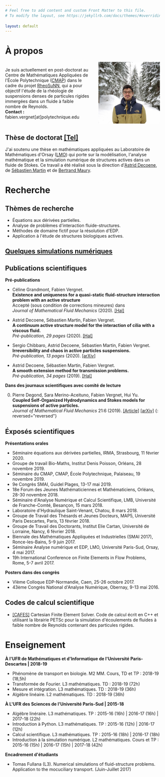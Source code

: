 ```yaml
---
# Feel free to add content and custom Front Matter to this file.
# To modify the layout, see https://jekyllrb.com/docs/themes/#overriding-theme-defaults

layout: default
---
```


# À propos

<div style="width: 100%; display: table;">
    <div style="display: table-row;">
        <div style="display: table-cell; vertical-align: middle;"> 
          Je suis actuellement en post-doctorat au Centre de Mathématiques Appliquées de l'École Polytechnique (<a href="https://portail.polytechnique.edu/cmap/fr">CMAP</a>) dans le cadre du projet <a href="http://www.cmap.polytechnique.fr/~lefebvre/RheoSuNN/">RheoSuNN</a>, qui a pour objectif l'étude de la rhéologie de suspensions denses de particules rigides immergées dans un fluide à faible nombre de Reynolds.
          <br>
          <b>Contact :</b>
          fabien.vergnet[at]polytechnique.edu
        </div>
        <div style="width: 200px; display: table-cell; padding-left: 30px; min-width: 150px;"> <img src="assets/fabien.jpg"> </div>
    </div>
</div>

## Thèse de doctorat [[Tel]](https://tel.archives-ouvertes.fr/tel-02194265v1)
J'ai soutenu une thèse en mathématiques appliquées au Laboratoire de Mathématiques d'Orsay ([LMO](https://www.math.u-psud.fr)) qui porte sur la modélisation, l'analyse mathématique et la simulation numérique de structures actives dans un fluide de Stokes. Ce travail a été réalisé sous la direction d'[Astrid Decoene](http://www.math.u-psud.fr/~decoene/), de [Sébastien Martin](http://w3.mi.parisdescartes.fr/~smarti02/) et de [Bertrand Maury](http://www.math.u-psud.fr/~maury/).


# Recherche

## Thèmes de recherche

- Équations aux dérivées partielles.
- Analyse de problèmes d'interaction fluide-structures.
- Méthodes de domaine fictif pour la résolution d'EDP.
- Application à l'étude de structures biologiques actives.

## [Quelques simulations numériques](simus.html)

## Publications scientifiques

**Pré-publications**

* Céline Grandmont, Fabien Vergnet.  
**Existence and uniqueness for a quasi-static fluid-structure interaction problem with an active structure**  
Accepté (sous condition de corrections mineures) dans  
*Journal of Mathematical Fluid Mechanics* (2020). [[Hal]](https://hal.archives-ouvertes.fr/hal-02493384v1) 

* Astrid Decoene, Sébastien Martin, Fabien Vergnet.  
**A continuum active structure model for the interaction of cilia with a viscous fluid.**  
*Pré-publication, 29 pages* (2020). [[Hal]](https://hal.archives-ouvertes.fr/hal-02493513v1)

* Sergio Chibbaro, Astrid Decoene, Sébastien Martin, Fabien Vergnet.  
**Irreversibility and chaos in active particles suspensions.**  
*Pré-publication, 13 pages* (2020). [[arXiv]](https://arxiv.org/abs/2005.10613)

* Astrid Decoene, Sébastien Martin, Fabien Vergnet.  
**A smooth extension method for transmission problems.**  
*Pré-publication, 34 pages* (2019). [[Hal]](https://hal.archives-ouvertes.fr/hal-02146271v2)


**Dans des journaux scientifiques avec comité de lecture**
 
0. Pierre Degond, Sara Merino-Aceituno, Fabien Vergnet, Hui Yu.  
**Coupled Self-Organized Hydrodynamics and Stokes models for suspensions of active particles.**  
*Journal of Mathematical Fluid Mechanics* 21:6 (2019). [[Article]](https://rdcu.be/bjyha) [[arXiv]](https://arxiv.org/pdf/1706.05666.pdf)
{: reversed="reversed"}

## Éxposés scientifiques

**Présentations orales**

- Séminaire équations aux dérivées partielles, IRMA, Strasbourg, 11 février 2020.
- Groupe de travail Bio-Maths, Institut Denis Poisson, Orléans, 28 novembre 2019.
- Séminaire du CMAP, CMAP, École Polytechnique, Palaiseau, 19 novembre 2019.
- 9e Congrès SMAI, Guidel Plages, 13-17 mai 2019.
- 18e Forum des Jeunes Mathématiciennes et Mathématiciens, Orléans, 28-30 novembre 2018.
- Séminaire d'Analyse Numérique et Calcul Scientifique, LMB, Université de Franche-Comté, Besançon, 15 mars 2018.
- Laboratoire d'Hydraulique Saint-Venant, Chatou, 8 mars 2018.
- Groupe de Travail des Thésards et Jeunes Docteurs, MAP5, Université Paris Descartes, Paris, 13 février 2018.
- Groupe de Travail des Doctorants, Institut Elie Cartan, Université de Lorraine, Nancy, 6 février 2018.
- Biennale des Mathématiques Appliquées et Industrielles (SMAI 2017), Ronce-les-Bains, 5-9 juin 2017.
- Séminaire Analyse numérique et EDP, LMO, Université Paris-Sud, Orsay, 4 mai 2017.
- 19h International Conference on Finite Elements in Flow Problems, Rome, 5-7 avril 2017.

**Posters dans des congrès**

- VIème Colloque EDP-Normandie, Caen, 25-26 octobre 2017.
- 43ème Congrès National d'Analyse Numérique, Obernay, 9-13 mai 2016.

## Codes de calcul scientifique

- [[CAFES]](https://github.com/gouarin/cafes) Cartesian Finite Element Solver. Code de calcul écrit en C++ et utilisant la librairie PETSc pour la simulation d'écoulements de fluides à faible nombre de Reynolds contenant des particules rigides.

# Enseignement

**À l'UFR de Mathématiques et d'Informatique de l'Université Paris-Descartes \| 2018-19**
- Phénomène de transport en biologie. M2 MM. Cours, TD et TP : 2018-19 (18,5h)
- Transformée de Fourier. L3 mathématiques. TD : 2018-19 (72h)
- Mesure et intégration. L3 mathématiques. TD : 2018-19 (36h)
- Algèbre linéaire. L2 mathématiques. TD : 2018-19 (36h)


**À L'UFR des Sciences de l'Université Paris-Sud | 2015-18**
- Algèbre linéraire. L3 mathématiques. TP : 2015-16 (16h) \| 2016-17 (16h) \| 2017-18 (22h)
- Introduction à Python. L3 mathématiques. TP : 2015-16 (12h) \| 2016-17 (12h)
- Calcul scientifique. L3 mathématiques. TP : 2015-16 (18h) \| 2016-17 (18h)
- Introduction à la simulation numérique. L2 mathématiques. Cours et TP : 2015-16 (15h) \| 2016-17 (15h) \| 2017-18 (42h)

**Encadrement d'étudiants**
- Tomas Fullana (L3). Numerical simulations of fluid-structure problems. Application to the mocuciliary transport. (Juin-Juillet 2017)

